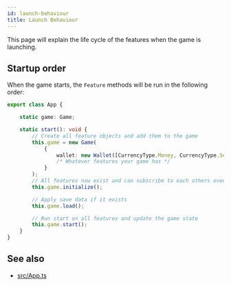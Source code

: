 ```yaml
---
id: launch-behaviour
title: Launch Behaviour
---
```


This page will explain the life cycle of the features when the game is launching.

## Startup order
When the game starts, the `Feature` methods will be run in the following order:
```ts
export class App {

    static game: Game;

    static start(): void {
        // Create all feature objects and add them to the game
        this.game = new Game(
            {
                wallet: new Wallet([CurrencyType.Money, CurrencyType.Secondary]),
                /* Whatever features your game has */
            }
        );
        // All features now exist and can subscribe to each others events
        this.game.initialize();

        // Apply save data if it exists
        this.game.load();

        // Run start on all features and update the game state
        this.game.start(); 
    }
}
``` 

## See also
- [src/App.ts](https://github.com/123ishaTest/igt-library/blob/master/src/App.ts)
